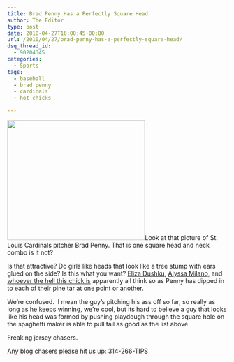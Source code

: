 ```yaml
---
title: Brad Penny Has a Perfectly Square Head
author: The Editor
type: post
date: 2010-04-27T16:00:45+00:00
url: /2010/04/27/brad-penny-has-a-perfectly-square-head/
dsq_thread_id:
  - 90204345
categories:
  - Sports
tags:
  - baseball
  - brad penny
  - cardinals
  - hot chicks

---
```

[<img class="alignright size-full wp-image-4089" title="brad-penny" src="http://punchingkitty.com/wp-content/uploads/2010/04/brad-penny.jpg" alt="" width="315" height="275" srcset="http://media.punchingkitty.com/wordpress/2010/04/brad-penny.jpg 315w, http://media.punchingkitty.com/wordpress/2010/04/brad-penny-300x261.jpg 300w" sizes="(max-width: 315px) 100vw, 315px" />][1]Look at that picture of St. Louis Cardinals pitcher Brad Penny. That is one square head and neck combo is it not?

Is that attractive? Do girls like heads that look like a tree stump with ears glued on the side? Is this what you want? <a href="http://punchingkitty.com/?attachment_id=4090" target="_blank">Eliza Dushku</a>, [Alyssa Milano][2], and <a href="http://punchingkitty.com/2010/01/27/brad-pennys-girlfriend-is-straight-bangin-yo/" target="_blank">whoever the hell this chick is</a> apparently all think so as Penny has dipped in to each of their pine tar at one point or another.

We&#8217;re confused.  I mean the guy&#8217;s pitching his ass off so far, so really as long as he keeps winning, we&#8217;re cool, but its hard to believe a guy that looks like his head was formed by pushing playdough through the square hole on the spaghetti maker is able to pull tail as good as the list above.

Freaking jersey chasers.

Any blog chasers please hit us up: 314-266-TIPS

 [1]: http://punchingkitty.com/wp-content/uploads/2010/04/brad-penny.jpg
 [2]: http://punchingkitty.com/?attachment_id=4091